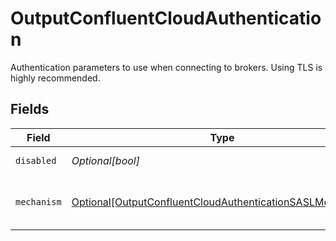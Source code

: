 # OutputConfluentCloudAuthentication

Authentication parameters to use when connecting to brokers. Using TLS is highly recommended.


## Fields

| Field                                                                                                                               | Type                                                                                                                                | Required                                                                                                                            | Description                                                                                                                         |
| ----------------------------------------------------------------------------------------------------------------------------------- | ----------------------------------------------------------------------------------------------------------------------------------- | ----------------------------------------------------------------------------------------------------------------------------------- | ----------------------------------------------------------------------------------------------------------------------------------- |
| `disabled`                                                                                                                          | *Optional[bool]*                                                                                                                    | :heavy_minus_sign:                                                                                                                  | Enable Authentication                                                                                                               |
| `mechanism`                                                                                                                         | [Optional[OutputConfluentCloudAuthenticationSASLMechanism]](../../models/shared/outputconfluentcloudauthenticationsaslmechanism.md) | :heavy_minus_sign:                                                                                                                  | SASL authentication mechanism to use.                                                                                               |